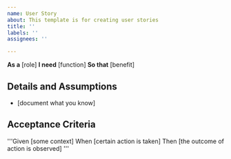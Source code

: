 ```yaml
---
name: User Story
about: This template is for creating user stories
title: ''
labels: ''
assignees: ''

---
```


**As a** [role]
**I need** [function]
**So that** [benefit]

## Details and Assumptions
* [document what you know]

## Acceptance Criteria

'''Given [some context]
When [certain action is taken]
Then [the outcome of action is observed]
'''
